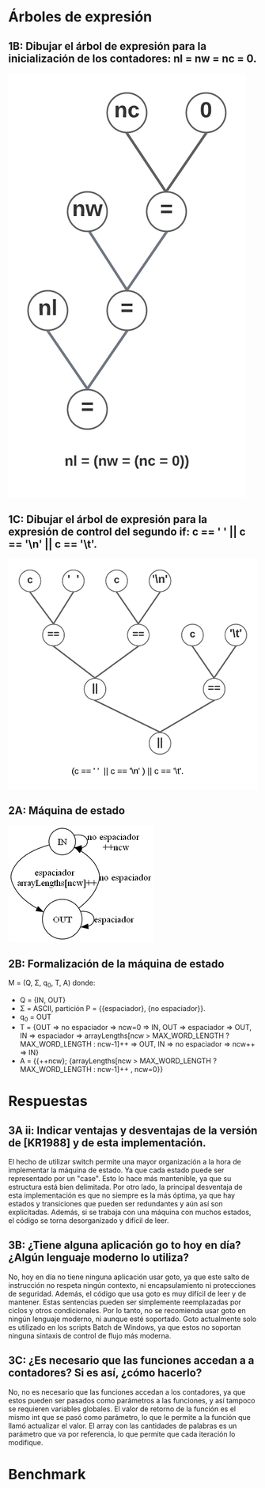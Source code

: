 # Árboles de expresión
## 1B: Dibujar el árbol de expresión para la inicialización de los contadores: nl = nw = nc = 0.
![1B](1B.png)

## 1C: Dibujar el árbol de expresión para la expresión de control del segundo if: c == ' ' || c == '\n' || c == '\t'.
![1C](1C.png)

## 2A: Máquina de estado
![2A](2A.png)

## 2B: Formalización de la máquina de estado

M = (Q, Σ, q<sub>0</sub>, T, A) donde:

- Q = {IN, OUT}
- Σ = ASCII, partición P = {{espaciador}, {no espaciador}}.
- q<sub>0</sub> = OUT
- T = {OUT => no espaciador => ncw=0 => IN, OUT => espaciador => OUT, IN => espaciador => arrayLengths[ncw > MAX_WORD_LENGTH ? MAX_WORD_LENGTH : ncw-1]++ => OUT, IN => no espaciador => ncw++ => IN}
- A = {{++ncw}; {arrayLengths[ncw > MAX_WORD_LENGTH ? MAX_WORD_LENGTH : ncw-1]++ ,  ncw=0}}

# Respuestas

## 3A ii: Indicar ventajas y desventajas de la versión de [KR1988] y de esta implementación.
El hecho de utilizar switch permite una mayor organización a la hora de implementar la máquina de estado. Ya que cada estado puede ser representado por un "case". Esto lo hace más mantenible, ya que su estructura está bien delimitada.
Por otro lado, la principal desventaja de esta implementación es que no siempre es la más óptima, ya que hay estados y transiciones que pueden ser redundantes y aún así son explicitadas. Además, si se trabaja con una máquina con muchos estados, el código se torna desorganizado y difícil de leer.

## 3B: ¿Tiene alguna aplicación go to hoy en día? ¿Algún lenguaje moderno lo utiliza?
No, hoy en día no tiene ninguna aplicación usar goto, ya que este salto de instrucción no respeta ningún contexto, ni encapsulamiento ni protecciones de seguridad. Además, el código que usa goto es muy difícil de leer y de mantener. Estas sentencias pueden ser simplemente reemplazadas por ciclos y otros condicionales. Por lo tanto, no se recomienda usar goto en ningún lenguaje moderno, ni aunque esté soportado.
Goto actualmente solo es utilizado en los scripts Batch de Windows, ya que estos no soportan ninguna sintaxis de control de flujo más moderna.
## 3C: ¿Es necesario que las funciones accedan a a contadores? Si es así, ¿cómo hacerlo?
No, no es necesario que las funciones accedan a los contadores, ya que estos pueden ser pasados como parámetros a las funciones, y así tampoco se requieren variables globales. El valor de retorno de la función es el mismo int que se pasó como parámetro, lo que le permite a la función que llamó actualizar el valor. El array con las cantidades de palabras es un parámetro que va por referencia, lo que permite que cada iteración lo modifique.
# Benchmark
